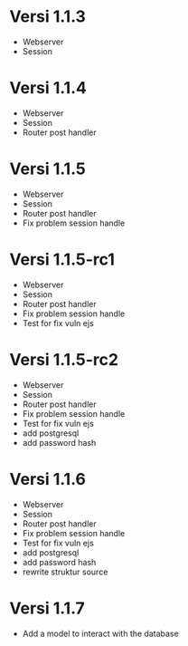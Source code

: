# Versi 1.1.3
<ul>
  <li>Webserver</li>
  <li>Session</li>
</ul>

# Versi 1.1.4
<ul>
  <li>Webserver</li>
  <li>Session</li>
  <li>Router post handler</li>
</ul>

# Versi 1.1.5
<ul>
  <li>Webserver</li>
  <li>Session</li>
  <li>Router post handler</li>
  <li>Fix problem session handle</li>
</ul>

# Versi 1.1.5-rc1
<ul>
  <li>Webserver</li>
  <li>Session</li>
  <li>Router post handler</li>
  <li>Fix problem session handle</li>
  <li>Test for fix vuln ejs</li>
</ul>

# Versi 1.1.5-rc2
<ul>
  <li>Webserver</li>
  <li>Session</li>
  <li>Router post handler</li>
  <li>Fix problem session handle</li>
  <li>Test for fix vuln ejs</li>
  <li>add postgresql</li>
  <li>add password hash</li>
</ul>

# Versi 1.1.6
<ul>
  <li>Webserver</li>
  <li>Session</li>
  <li>Router post handler</li>
  <li>Fix problem session handle</li>
  <li>Test for fix vuln ejs</li>
  <li>add postgresql</li>
  <li>add password hash</li>
  <li>rewrite struktur source</li>
</ul>

# Versi 1.1.7
<ul>
  <li>Add a model to interact with the database</li>
</ul>
